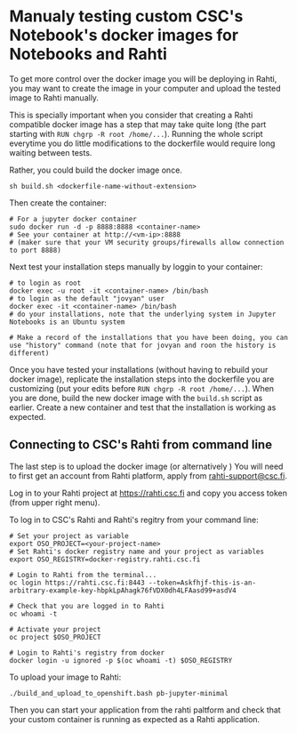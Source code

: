 # Manualy testing custom CSC's Notebook's docker images for Notebooks and Rahti

 To get more control over the docker image you will be deploying in Rahti, you may want to create the image in your computer and upload the tested image to Rahti manually.

 This is specially important when you consider that creating a Rahti compatible docker image has a step that may take quite long (the part starting with `RUN chgrp -R root /home/...`). Running the whole script everytime you do little modifications to the dockerfile would require long waiting between tests.

 Rather, you could build the docker image once.
```shell
sh build.sh <dockerfile-name-without-extension>
```

 Then create the container:
 ```shell
 # For a jupyter docker container
 sudo docker run -d -p 8888:8888 <container-name>
 # See your container at http://<vm-ip>:8888
 # (maker sure that your VM security groups/firewalls allow connection to port 8888)
 ```

Next test your installation steps manually by loggin to your container:
```shell
# to login as root
docker exec -u root -it <container-name> /bin/bash     
# to login as the default "jovyan" user
docker exec -it <container-name> /bin/bash
# do your installations, note that the underlying system in Jupyter Notebooks is an Ubuntu system

# Make a record of the installations that you have been doing, you can use "history" command (note that for jovyan and roon the history is different)
```

Once you have tested your installations (without having to rebuild your docker image), replicate the installation steps into the dockerfile you are customizing (put your edits before `RUN chgrp -R root /home/...`). When you are done, build the new docker image with the `build.sh` script as earlier. Create a new container and test that the installation is working as expected.

##  Connecting to CSC's Rahti from command line
The last step is to upload the docker image (or alternatively )
You will need to first get an account from Rahti platform, apply from rahti-support@csc.fi.

Log in to your Rahti project at https://rahti.csc.fi and copy you access token (from upper right menu).

To log in to CSC's Rahti and Rahti's regitry from your command line:
```shell
# Set your project as variable
export OSO_PROJECT=<your-project-name>
# Set Rahti's docker registry name and your project as variables
export OSO_REGISTRY=docker-registry.rahti.csc.fi

# Login to Rahti from the terminal...
oc login https://rahti.csc.fi:8443 --token=Askfhjf-this-is-an-arbitrary-example-key-hbpkLpAhagk76fVDX0dh4LFAasd99+asdV4

# Check that you are logged in to Rahti
oc whoami -t

# Activate your project
oc project $OSO_PROJECT

# Login to Rahti's registry from docker
docker login -u ignored -p $(oc whoami -t) $OSO_REGISTRY
```

To upload your image to Rahti:
```
./build_and_upload_to_openshift.bash pb-jupyter-minimal
```

Then you can start your application from the rahti paltform and check that your custom container is running as expected as a Rahti application.

